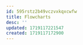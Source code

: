 ```yaml
---
id: 595rstz2b49vczvxkqxcwfw
title: Flowcharts
desc: ''
updated: 1719117221547
created: 1719117172900
---
```

